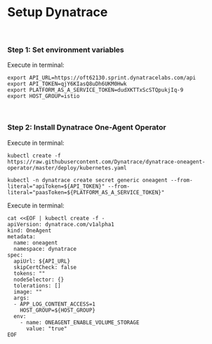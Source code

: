 # Setup Dynatrace

<br>

### Step 1: Set environment variables

Execute in terminal:

```
export API_URL=https://oft62130.sprint.dynatracelabs.com/api
export API_TOKEN=qjY6KIasQ8uDh6UKM0Hwk
export PLATFORM_AS_A_SERVICE_TOKEN=dudXKTTxScSTQpukjIq-9
export HOST_GROUP=istio
```

<br>

### Step 2: Install Dynatrace One-Agent Operator

Execute in terminal:

```
kubectl create -f https://raw.githubusercontent.com/Dynatrace/dynatrace-oneagent-operator/master/deploy/kubernetes.yaml
```

```
kubectl -n dynatrace create secret generic oneagent --from-literal="apiToken=${API_TOKEN}" --from-literal="paasToken=${PLATFORM_AS_A_SERVICE_TOKEN}"
```

Execute in terminal:

```
cat <<EOF | kubectl create -f -
apiVersion: dynatrace.com/v1alpha1
kind: OneAgent
metadata:
  name: oneagent
  namespace: dynatrace
spec:
  apiUrl: ${API_URL}
  skipCertCheck: false
  tokens: ""
  nodeSelector: {}
  tolerations: []
  image: ""
  args:
  - APP_LOG_CONTENT_ACCESS=1
    HOST_GROUP=${HOST_GROUP}
  env:
    - name: ONEAGENT_ENABLE_VOLUME_STORAGE
      value: "true"
EOF
```
